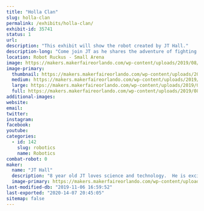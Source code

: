 ```yaml
---
title: "Holla Clan"
slug: holla-clan
permalink: /exhibits/holla-clan/
exhibit-id: 35741
status: 1
url: 
description: "This exhibit will show the robot created by JT Hall."
description-long: "Come join JT as he shares the adventure of fighting robots!  He will gladly tell you all he has learned in the process!  JT is still working on his bot and will be adding some creative flare here soon!"
location: Robot Ruckus - Small Arena
image: https://makers.makerfaireorlando.com/wp-content/uploads/2019/08/JTs-Bot.jpg
image-primary:
  thumbnail: https://makers.makerfaireorlando.com/wp-content/uploads/2019/08/JTs-Bot-150x150.jpg
  medium: https://makers.makerfaireorlando.com/wp-content/uploads/2019/08/JTs-Bot-225x300.jpg
  large: https://makers.makerfaireorlando.com/wp-content/uploads/2019/08/JTs-Bot.jpg
  full: https://makers.makerfaireorlando.com/wp-content/uploads/2019/08/JTs-Bot.jpg
additional-images:
website: 
email: 
twitter: 
instagram: 
facebook: 
youtube: 
categories:
  - id: 142
    slug: robotics
    name: Robotics
combat-robot: 0
maker:
  name: "JT Hall"
  description: "8 year old JT loves science and technology.  He is excited to enter the world of robots! "
  image-primary: https://makers.makerfaireorlando.com/wp-content/uploads/2019/08/IMG_1142-683x1024.jpg
last-modified-db: "2019-11-06 16:59:52"
last-exported: "2020-14-07 20:45:05"
sitemap: false
---
```

